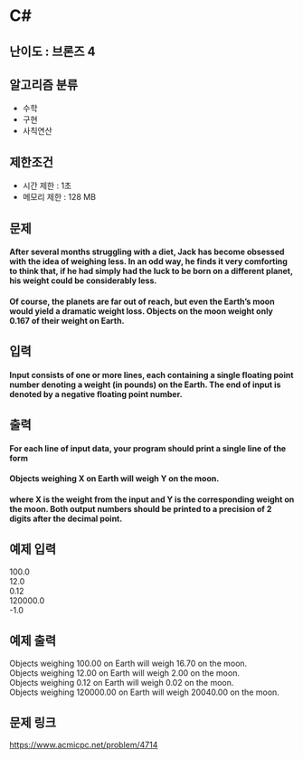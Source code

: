 # C#

## 난이도 : 브론즈 4

## 알고리즘 분류
  - 수학
  - 구현
  - 사칙연산

## 제한조건
  - 시간 제한 : 1초
  - 메모리 제한 : 128 MB

## 문제
#### After several months struggling with a diet, Jack has become obsessed with the idea of weighing less. In an odd way, he finds it very comforting to think that, if he had simply had the luck to be born on a different planet, his weight could be considerably less.
#### Of course, the planets are far out of reach, but even the Earth’s moon would yield a dramatic weight loss. Objects on the moon weight only 0.167 of their weight on Earth.

## 입력
#### Input consists of one or more lines, each containing a single floating point number denoting a weight (in pounds) on the Earth. The end of input is denoted by a negative floating point number.

## 출력
#### For each line of input data, your program should print a single line of the form
#### Objects weighing X on Earth will weigh Y on the moon.
#### where X is the weight from the input and Y is the corresponding weight on the moon. Both output numbers should be printed to a precision of 2 digits after the decimal point.

## 예제 입력
100.0<br/>
12.0<br/>
0.12<br/>
120000.0<br/>
-1.0<br/>

## 예제 출력
Objects weighing 100.00 on Earth will weigh 16.70 on the moon.<br/>
Objects weighing 12.00 on Earth will weigh 2.00 on the moon.<br/>
Objects weighing 0.12 on Earth will weigh 0.02 on the moon.<br/>
Objects weighing 120000.00 on Earth will weigh 20040.00 on the moon.<br/>

## 문제 링크
https://www.acmicpc.net/problem/4714